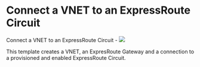 # Connect a VNET to an ExpressRoute Circuit

Connect a VNET to an ExpressRoute Circuit - <a href="https://portal.azure.com/#create/Microsoft.Template/uri/https%3A%2F%2Fraw.githubusercontent.com%2FAzure%2Fazure-quickstart-templates%2Fmaster%2F301-expressroute-circuit-vnet-connection%2Fazuredeploy.json" target="_blank">
    <img src="http://azuredeploy.net/deploybutton.png"/>
</a>

This template creates a VNET, an ExpresRoute Gateway and a connection to a provisioned and enabled ExpressRoute Circuit.